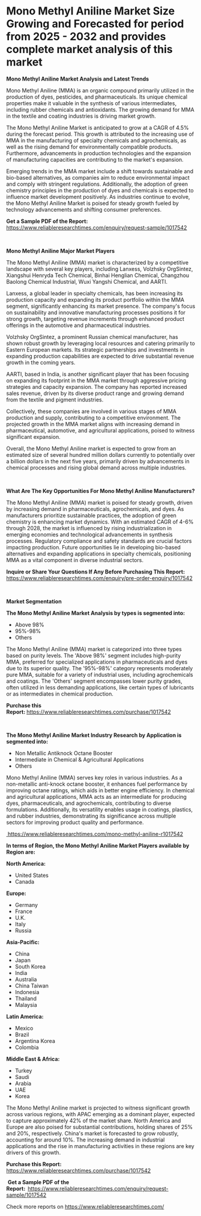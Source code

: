 <p><h1>Mono Methyl Aniline Market Size Growing and Forecasted for period from 2025 - 2032 and provides complete market analysis of this market</h1></p><p><strong>Mono Methyl Aniline Market Analysis and Latest Trends</strong></p>
<p><p>Mono Methyl Aniline (MMA) is an organic compound primarily utilized in the production of dyes, pesticides, and pharmaceuticals. Its unique chemical properties make it valuable in the synthesis of various intermediates, including rubber chemicals and antioxidants. The growing demand for MMA in the textile and coating industries is driving market growth.</p><p>The Mono Methyl Aniline Market is anticipated to grow at a CAGR of 4.5% during the forecast period. This growth is attributed to the increasing use of MMA in the manufacturing of specialty chemicals and agrochemicals, as well as the rising demand for environmentally compatible products. Furthermore, advancements in production technologies and the expansion of manufacturing capacities are contributing to the market's expansion.</p><p>Emerging trends in the MMA market include a shift towards sustainable and bio-based alternatives, as companies aim to reduce environmental impact and comply with stringent regulations. Additionally, the adoption of green chemistry principles in the production of dyes and chemicals is expected to influence market development positively. As industries continue to evolve, the Mono Methyl Aniline Market is poised for steady growth fueled by technology advancements and shifting consumer preferences.</p></p>
<p><strong>Get a Sample PDF of the Report:&nbsp;</strong> <a href="https://www.reliableresearchtimes.com/enquiry/request-sample/1017542?utm_campaign=3361&utm_medium=2&utm_source=Github&utm_content=ia&utm_term=02042025&utm_id=mono-methyl-aniline">https://www.reliableresearchtimes.com/enquiry/request-sample/1017542</a></p>
<p>&nbsp;</p>
<p><strong>Mono Methyl Aniline Major Market Players</strong></p>
<p><p>The Mono Methyl Aniline (MMA) market is characterized by a competitive landscape with several key players, including Lanxess, Volzhsky OrgSintez, Xiangshui Henryda Tech Chemical, Binhai Henglian Chemical, Changzhou Baolong Chemical Industrial, Wuxi Yangshi Chemical, and AARTI. </p><p>Lanxess, a global leader in specialty chemicals, has been increasing its production capacity and expanding its product portfolio within the MMA segment, significantly enhancing its market presence. The company's focus on sustainability and innovative manufacturing processes positions it for strong growth, targeting revenue increments through enhanced product offerings in the automotive and pharmaceutical industries.</p><p>Volzhsky OrgSintez, a prominent Russian chemical manufacturer, has shown robust growth by leveraging local resources and catering primarily to Eastern European markets. Its strategic partnerships and investments in expanding production capabilities are expected to drive substantial revenue growth in the coming years.</p><p>AARTI, based in India, is another significant player that has been focusing on expanding its footprint in the MMA market through aggressive pricing strategies and capacity expansion. The company has reported increased sales revenue, driven by its diverse product range and growing demand from the textile and pigment industries.</p><p>Collectively, these companies are involved in various stages of MMA production and supply, contributing to a competitive environment. The projected growth in the MMA market aligns with increasing demand in pharmaceutical, automotive, and agricultural applications, poised to witness significant expansion.</p><p>Overall, the Mono Methyl Aniline market is expected to grow from an estimated size of several hundred million dollars currently to potentially over a billion dollars in the next five years, primarily driven by advancements in chemical processes and rising global demand across multiple industries.</p></p>
<p>&nbsp;</p>
<p><strong>What Are The Key Opportunities For Mono Methyl Aniline Manufacturers?</strong></p>
<p><p>The Mono Methyl Aniline (MMA) market is poised for steady growth, driven by increasing demand in pharmaceuticals, agrochemicals, and dyes. As manufacturers prioritize sustainable practices, the adoption of green chemistry is enhancing market dynamics. With an estimated CAGR of 4-6% through 2028, the market is influenced by rising industrialization in emerging economies and technological advancements in synthesis processes. Regulatory compliance and safety standards are crucial factors impacting production. Future opportunities lie in developing bio-based alternatives and expanding applications in specialty chemicals, positioning MMA as a vital component in diverse industrial sectors.</p></p>
<p><strong>Inquire or Share Your Questions If Any Before Purchasing This Report:</strong> <a href="https://www.reliableresearchtimes.com/enquiry/pre-order-enquiry/1017542?utm_campaign=3361&utm_medium=2&utm_source=Github&utm_content=ia&utm_term=02042025&utm_id=mono-methyl-aniline">https://www.reliableresearchtimes.com/enquiry/pre-order-enquiry/1017542</a></p>
<p>&nbsp;</p>
<p><strong>Market Segmentation</strong></p>
<p><strong>The Mono Methyl Aniline Market Analysis by types is segmented into:</strong></p>
<p><ul><li>Above 98%</li><li>95%-98%</li><li>Others</li></ul></p>
<p><p>The Mono Methyl Aniline (MMA) market is categorized into three types based on purity levels. The 'Above 98%' segment includes high-purity MMA, preferred for specialized applications in pharmaceuticals and dyes due to its superior quality. The '95%-98%' category represents moderately pure MMA, suitable for a variety of industrial uses, including agrochemicals and coatings. The 'Others' segment encompasses lower purity grades, often utilized in less demanding applications, like certain types of lubricants or as intermediates in chemical production.</p></p>
<p><strong>Purchase this Report:&nbsp;</strong><a href="https://www.reliableresearchtimes.com/purchase/1017542?utm_campaign=3361&utm_medium=2&utm_source=Github&utm_content=ia&utm_term=02042025&utm_id=mono-methyl-aniline">https://www.reliableresearchtimes.com/purchase/1017542</a></p>
<p>&nbsp;</p>
<p><strong>The Mono Methyl Aniline Market Industry Research by Application is segmented into:</strong></p>
<p><ul><li>Non Metallic Antiknock Octane Booster</li><li>Intermediate in Chemical & Agricultural Applications</li><li>Others</li></ul></p>
<p><p>Mono Methyl Aniline (MMA) serves key roles in various industries. As a non-metallic anti-knock octane booster, it enhances fuel performance by improving octane ratings, which aids in better engine efficiency. In chemical and agricultural applications, MMA acts as an intermediate for producing dyes, pharmaceuticals, and agrochemicals, contributing to diverse formulations. Additionally, its versatility enables usage in coatings, plastics, and rubber industries, demonstrating its significance across multiple sectors for improving product quality and performance.</p></p>
<p><a href="https://www.reliableresearchtimes.com/mono-methyl-aniline-r1017542?utm_campaign=3361&utm_medium=2&utm_source=Github&utm_content=ia&utm_term=02042025&utm_id=mono-methyl-aniline">&nbsp;https://www.reliableresearchtimes.com/mono-methyl-aniline-r1017542</a></p>
<p><strong>In terms of Region, the Mono Methyl Aniline Market Players available by Region are:</strong></p>
<p>
    <p> <strong> North America: </strong>
        <ul>
            <li>United States</li>
            <li>Canada</li>
        </ul>
        </p> 
    <p> <strong> Europe: </strong>
        <ul>
            <li>Germany</li>
            <li>France</li>
            <li>U.K.</li>
            <li>Italy</li>
            <li>Russia</li>
        </ul>
        </p> 
    <p> <strong> Asia-Pacific: </strong>
        <ul>
            <li>China</li>
            <li>Japan</li>
            <li>South Korea</li>
            <li>India</li>
            <li>Australia</li>
            <li>China Taiwan</li>
            <li>Indonesia</li>
            <li>Thailand</li>
            <li>Malaysia</li>
        </ul>
        </p> 
    <p> <strong> Latin America: </strong>
        <ul>
            <li>Mexico</li>
            <li>Brazil</li>
            <li>Argentina Korea</li>
            <li>Colombia</li>
        </ul>
        </p> 
    <p> <strong> Middle East & Africa: </strong>
        <ul>
            <li>Turkey</li>
            <li>Saudi</li>
            <li>Arabia</li>
            <li>UAE</li>
            <li>Korea</li>
        </ul>
    </p>
    </p>
<p><p>The Mono Methyl Aniline market is projected to witness significant growth across various regions, with APAC emerging as a dominant player, expected to capture approximately 42% of the market share. North America and Europe are also poised for substantial contributions, holding shares of 25% and 20%, respectively. China's market is forecasted to grow robustly, accounting for around 10%. The increasing demand in industrial applications and the rise in manufacturing activities in these regions are key drivers of this growth.</p></p>
<p><strong>Purchase this Report: </strong><a href="https://www.reliableresearchtimes.com/purchase/1017542?utm_campaign=3361&utm_medium=2&utm_source=Github&utm_content=ia&utm_term=02042025&utm_id=mono-methyl-aniline">https://www.reliableresearchtimes.com/purchase/1017542</a></p>
<p>&nbsp;<strong>Get a Sample PDF of the Report:&nbsp;&nbsp;</strong><a href="https://www.reliableresearchtimes.com/enquiry/request-sample/1017542?utm_campaign=3361&utm_medium=2&utm_source=Github&utm_content=ia&utm_term=02042025&utm_id=mono-methyl-aniline">https://www.reliableresearchtimes.com/enquiry/request-sample/1017542</a></p>
<p><strong></strong></p>
<p>Check more reports on <a href="https://www.reliableresearchtimes.com/?utm_campaign=3361&utm_medium=2&utm_source=Github&utm_content=ia&utm_term=02042025&utm_id=mono-methyl-aniline">https://www.reliableresearchtimes.com/</a></p>